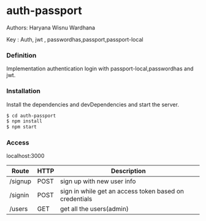 # auth-passport

Authors: Haryana Wisnu Wardhana

Key : Auth, jwt , passwordhas,passport,passport-local

### Definition

Implementation authentication login with passport-local,passwordhas and jwt.

### Installation

Install the dependencies and devDependencies and start the server.

```sh
$ cd auth-passport
$ npm install
$ npm start
```

### Access

localhost:3000

| Route | HTTP |Description|
| ------ | ------ |------ |
|/signup       |   POST   |      sign up with new user info|
|/signin       |   POST   |      sign in while get an access token based on credentials|
|/users       |   GET   |      get all the users(admin)|
